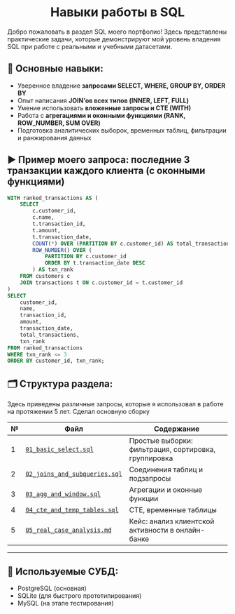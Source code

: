 # <div align='center'> Навыки работы в SQL </div>

Добро пожаловать в раздел SQL моего портфолио! Здесь представлены практические задачи, которые демонстрируют мой уровень владения SQL при работе с реальными и учебными датасетами.

## 📌 Основные навыки:

- Уверенное владение **запросами SELECT, WHERE, GROUP BY, ORDER BY**
- Опыт написания **JOIN’ов всех типов (INNER, LEFT, FULL)**
- Умение использовать **вложенные запросы и CTE (WITH)**
- Работа с **агрегациями и оконными функциями (RANK, ROW_NUMBER, SUM OVER)**
- Подготовка аналитических выборок, временных таблиц, фильтрации и ранжирования данных

## ▶️ Пример моего запроса: последние 3 транзакции каждого клиента (с оконными функциями)

```sql
WITH ranked_transactions AS (
    SELECT
        c.customer_id,
        c.name,
        t.transaction_id,
        t.amount,
        t.transaction_date,
        COUNT(*) OVER (PARTITION BY c.customer_id) AS total_transactions,
        ROW_NUMBER() OVER (
            PARTITION BY c.customer_id
            ORDER BY t.transaction_date DESC
        ) AS txn_rank
    FROM customers c
    JOIN transactions t ON c.customer_id = t.customer_id
)
SELECT
    customer_id,
    name,
    transaction_id,
    amount,
    transaction_date,
    total_transactions,
    txn_rank
FROM ranked_transactions
WHERE txn_rank <= 3
ORDER BY customer_id, txn_rank;
```

## 🗂️ Структура раздела:
Здесь приведены различные запросы, которые я использовал в работе на протяжении 5 лет. Сделал основную сборку

| № | Файл | Содержание |
|---|------|------------|
| 1 | [`01_basic_select.sql`](./01_basic_select.sql) | Простые выборки: фильтрация, сортировка, группировка |
| 2 | [`02_joins_and_subqueries.sql`](./02_joins_and_subqueries.sql) | Соединения таблиц и подзапросы |
| 3 | [`03_agg_and_window.sql`](./03_agg_and_window.sql) | Агрегации и оконные функции |
| 4 | [`04_cte_and_temp_tables.sql`](./04_cte_and_temp_tables.sql) | CTE, временные таблицы |
| 5 | [`05_real_case_analysis.md`](./05_real_case_analysis.md) | Кейс: анализ клиентской активности в онлайн-банке |

---


## 🧩 Используемые СУБД:
- PostgreSQL (основная)
- SQLite (для быстрого прототипирования)
- MySQL (на этапе тестирования)

